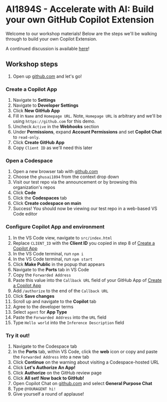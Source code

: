 # AI1894S - Accelerate with AI: Build your own GitHub Copilot Extension

Welcome to our workshop materials! Below are the steps we'll be walking through to build your own Copilot Extension.

A continued discussion is available [here](https://github.com/orgs/community/discussions/142312)!

## Workshop steps

1. Open up [github.com](https://github.com) and let's go!

### Create a Copilot App

1. Navigate to **Settings**
2. Navigate to **Developer Settings**
3. Click **New GitHub App**
4. Fill in `Name` and `Homepage URL`. Note, `Homepage URL` is arbitrary and we'll be using `https://github.com` for this demo.
5. Uncheck `Active` in the **Webhooks** section
6. Under **Permissions**, expand **Account Permissions** and set **Copilot Chat** to `read-only`.
7. Click **Create GitHub App**
8. Copy `Client ID` as we'll need this later

### Open a Codespace

1. Open a new browser tab with [github.com](https://github.com)
2. Choose the `ghusai1894` from the context drop down
3. Visit our test repo via the announcement or by browsing this organization's repos
4. Click **Code**
5. Click the **Codespaces** tab
6. Click **Create codespace on main**
7. Success! You should now be viewing our test repo in a web-based VS Code editor

### Configure Copilot App and environment

1. In the VS Code view, navigate to `src/index.html`
2. Replace `CLIENT_ID` with the **Client ID** you copied in step 8 of [Create a Copilot App](#create-a-copilot-app)
3. In the VS Code terminal, run `npm i`
4. In the VS Code terminal, run `npm start`
5. Click **Make Public** in the popup that appears
6. Navigate to the **Ports** tab in VS Code
7. Copy the `Forwarded Address`
8. Paste this value into the `Callback URL` field of your GitHub App of [Create a Copilot App](#create-a-copilot-app)
9. Add `/authorize` to the end of the `Callback URL`
10. Click **Save changes**
11. Scroll up and navigate to the **Copilot** tab
12. Agree to the developer terms
13. Select `agent` for **App Type**
14. Paste the `Forwarded Address` into the `URL` field
15. Type `Hello world` into the `Inference Description` field

### Try it out!

1. Navigate to the Codespace tab
2. In the **Ports** tab, within VS Code, click the **web** icon or copy and paste the `Forwarded Address` into a new tab
3. Click **Continue** on the warning about visiting a Codespace-hosted URL
4. Click **Let's Authorize An App!**
5. Click **Authorize** on the GitHub review page
6. Click **All set! Now back to GitHub!**
7. Open Copilot Chat on [github.com](https://github.com) and select **General Purpose Chat**
8. Type `@YOURAGENT hi!`
9. Give yourself a round of applause!
